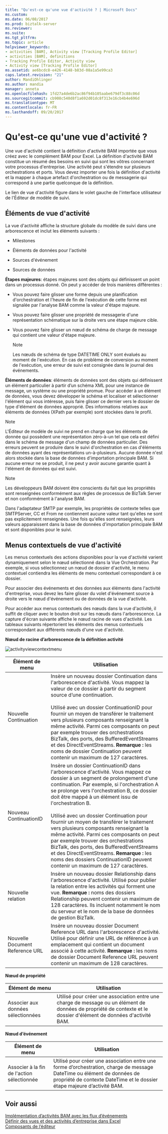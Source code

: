 ```yaml
---
title: "Qu'est-ce qu'une vue d'activité ? | Microsoft Docs"
ms.custom: 
ms.date: 06/08/2017
ms.prod: biztalk-server
ms.reviewer: 
ms.suite: 
ms.tgt_pltfrm: 
ms.topic: article
helpviewer_keywords:
- activities [BAM], Activity view [Tracking Profile Editor]
- activities [BAM], definitions
- Tracking Profile Editor, Activity view
- Activity view [Tracking Profile Editor]
ms.assetid: ae6bcdc8-e426-4148-b83d-08a1a5e99ca3
caps.latest.revision: "21"
author: MandiOhlinger
ms.author: mandia
manager: anneta
ms.openlocfilehash: 1fd27a4de6b2ac86f94b105aabe679df3c88c06d
ms.sourcegitcommit: cb908c540d8f1a692d01dc8f313e16cb4b4e696d
ms.translationtype: MT
ms.contentlocale: fr-FR
ms.lasthandoff: 09/20/2017
---
```

# <a name="what-is-an-activity-view"></a>Qu'est-ce qu'une vue d'activité ?
Une vue d'activité contient la définition d'activité BAM importée que vous créez avec le complément BAM pour Excel. La définition d'activité BAM constitue un résumé des besoins en suivi qui sont les vôtres concernant votre processus d'entreprise. Une activité peut s'étendre sur plusieurs orchestrations et ports. Vous devez importer une fois la définition d'activité et la mapper à chaque artefact d'orchestration ou de messagerie qui correspond à une partie quelconque de la définition.  
  
 Le lien de vue d'activité figure dans le volet gauche de l'interface utilisateur de l'Éditeur de modèle de suivi.  
  
## <a name="activity-view-elements"></a>Éléments de vue d'activité  
 La vue d'activité affiche la structure globale du modèle de suivi dans une arborescence et inclut les éléments suivants :  
  
-   Milestones  
  
-   Éléments de données pour l'activité  
  
-   Sources d'événement  
  
-   Sources de données  
  
 **Étapes majeures**: étapes majeures sont des objets qui définissent un point dans un processus donné. On peut y accéder de trois manières différentes :  
  
-   Vous pouvez faire glisser une forme depuis une planification d'orchestration et l'heure de fin de l'exécution de cette forme est signalée par l'analyse BAM comme la valeur d'étape majeure.  
  
-   Vous pouvez faire glisser une propriété de messagerie d'une représentation schématique sur la droite vers une étape majeure cible.  
  
-   Vous pouvez faire glisser un nœud de schéma de charge de message qui contient une valeur d'étape majeure.  
  
    > [!NOTE]
    >  Les nœuds de schéma de type DATETIME ONLY sont évalués au moment de l'exécution. En cas de problème de conversion au moment de l'exécution, une erreur de suivi est consignée dans le journal des événements.  
  
 **Éléments de données**: éléments de données sont des objets qui définissent un élément particulier à partir d’un schéma XML pour une instance de message, un système ou une propriété promue. Pour accéder à un élément de données, vous devez développer le schéma et localiser et sélectionner l'élément qui vous intéresse, puis faire glisser ce dernier vers le dossier de type d'élément de données approprié. Des informations relatives aux éléments de données (XPath par exemple) sont stockées dans le profil.  
  
> [!NOTE]
>  L'Éditeur de modèle de suivi ne prend en charge que les éléments de donnée qui possèdent une représentation zéro-à-un tel que cela est défini dans le schéma de message d'un champ de données particulier. Des erreurs peuvent se produire dans le suivi d'orchestration en cas d'éléments de données ayant des représentations un-à-plusieurs. Aucune donnée n'est alors stockée dans la base de données d'importation principale BAM. Si aucune erreur ne se produit, il ne peut y avoir aucune garantie quant à l'élément de données qui est suivi.  
  
> [!NOTE]
>  Les développeurs BAM doivent être conscients du fait que les propriétés sont renseignées conformément aux règles de processus de BizTalk Server et non conformément à l'analyse BAM.  
>   
>  Dans l'adaptateur SMTP par exemple, les propriétés de contexte telles que SMTPServer, CC et From ne contiennent aucune valeur tant qu'elles ne sont pas explicitement renseignées. Une fois qu'elles sont renseignées, leurs valeurs apparaissent dans la base de données d'importation principale BAM et sont disponibles pour le suivi.  
  
## <a name="activity-view-context-menus"></a>Menus contextuels de vue d'activité  
 Les menus contextuels des actions disponibles pour la vue d'activité varient dynamiquement selon le nœud sélectionné dans la Vue Orchestration. Par exemple, si vous sélectionnez un nœud de dossier d'activité, le menu contextuel contiendra les éléments de menu contextuel correspondant à ce dossier.  
  
 Pour associer des événements et des données aux éléments dans l'activité d'entreprise, vous devez les faire glisser du volet d'événement source à droite vers le nœud d'événement ou de données de la vue d'activité.  
  
 Pour accéder aux menus contextuels des nœuds dans la vue d'activité, il suffit de cliquer avec le bouton droit sur les nœuds dans l'arborescence. La capture d'écran suivante affiche le nœud racine de vues d'activité. Les tableaux suivants répertorient les éléments des menus contextuels correspondant aux différents nœuds d'une vue d'activité.  
  
 **Nœud de racine d’arborescence de la définition activité**  
  
 ![](../core/media/activityviewcontextmenu.gif "activityviewcontextmenu")  
  
|Élément de menu|Utilisation|  
|---------------|-----------|  
|Nouvelle Continuation|Insère un nouveau dossier Continuation dans l'arborescence d'activité. Vous mappez la valeur de ce dossier à partir du segment source d’une continuation.<br /><br /> Utilisé avec un dossier ContinuationID pour fournir un moyen de transférer le traitement vers plusieurs composants renseignant la même activité. Parmi ces composants on peut par exemple trouver des orchestrations BizTalk, des ports, des BufferedEventStreams et des DirectEventStreams. **Remarque :** les noms de dossier Continuation peuvent contenir un maximum de 127 caractères.|  
|Nouveau ContinuationID|Insère un dossier ContinuationID dans l'arborescence d'activité. Vous mappez ce dossier à un segment de prolongement d'une continuation. Par exemple, si l'orchestration A se prolonge vers l'orchestration B, ce dossier doit être mappé à un élément issu de l'orchestration B.<br /><br /> Utilisé avec un dossier Continuation pour fournir un moyen de transférer le traitement vers plusieurs composants renseignant la même activité. Parmi ces composants on peut par exemple trouver des orchestrations BizTalk, des ports, des BufferedEventStreams et des DirectEventStreams. **Remarque :** les noms des dossiers ContinuationID peuvent contenir un maximum de 127 caractères.|  
|Nouvelle relation|Insère un nouveau dossier Relationship dans l'arborescence d'activité. Utilisé pour publier la relation entre les activités qui forment une vue. **Remarque :** noms des dossiers Relationship peuvent contenir un maximum de 128 caractères. Ils incluent notamment le nom du serveur et le nom de la base de données de gestion BizTalk.|  
|Nouvelle Document Reference URL|Insère un nouveau dossier Document Reference URL dans l'arborescence d'activité. Utilisé pour définir une URL de référence à un emplacement qui contient un document associé à cette activité. **Remarque :** les noms de dossier Document Reference URL peuvent contenir un maximum de 128 caractères.|  
  
 **Nœud de propriété**  
  
|Élément de menu|Utilisation|  
|---------------|-----------|  
|Associer aux données sélectionnées|Utilisé pour créer une association entre une charge de message ou un élément de données de propriété de contexte et le dossier d'élément de données d'activité BAM.|  
  
 **Nœud d’événement**  
  
|Élément de menu|Utilisation|  
|---------------|-----------|  
|Associer à la fin de l'action sélectionnée|Utilisé pour créer une association entre une forme d’orchestration, charge de message DateTime ou élément de données de propriété de contexte DateTime et le dossier étape majeure d’activité BAM.|  
  
## <a name="see-also"></a>Voir aussi  
 [Implémentation d’activités BAM avec les flux d’événements](../core/implementing-bam-activities-with-event-streams.md)   
 [Définir des vues et des activités d’entreprise dans Excel](../core/defining-business-activities-and-views-in-excel.md)   
 [Composants de l’éditeur](../core/components-of-the-tpe.md)